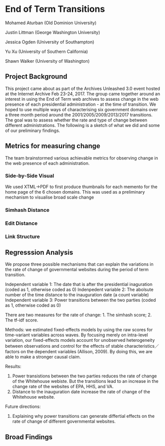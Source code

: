 # End of Term Transitions

Mohamed Aturban (Old Dominion University)

Justin Littman (George Washington University)

Jessica Ogden (University of Southampton)

Yu Xu (University of Southern California)

Shawn Walker (University of Washington)

## Project Background
This project came about as part of the Archives Unleashed 3.0 event hosted at the Internet Archive Feb 23-24, 2017. The group came together around an interest in using the End of Term web archives to assess change in the web presence of each presidential administration - at the time of transition. We hoped to use multiple ways of characterising six government domains over a three month period around the  2001/2005/2009/2013/2017 transitions. The goal was to assess whether the rate and type of change between different administrations. The following is a sketch of what we did and some of our preliminary findings.

## Metrics for measuring change
The team brainstormed various achievable metrics for observing change in the web presence of each administration.

### Side-by-Side Visual
We used XTML->PDF to first produce thumbnails for each memento for the home page of the 6 chosen domains. This was used as a preliminary mechanism to visualise broad scale change 

### Simhash Distance

### Edit Distance

### Link Structure

## Regresssion Analysis
We propose three possible mechanisms that can explain the variations in the rate of change of governmental websites during the period of term transition.

Independent variable 1: The date that is after the presidential inaguration (coded as 1, otherwise coded as 0)
Indenpedent variable 2: The abolsute number of the time distance to the inauguration date (a count variable)
Independent variable 3: Power transitions between the two parties (coded as 1, otherwise coded as 0)

There are two measures for the rate of change: 1. The simhash score; 2. The tf-idf score.

Methods: we estimated fixed-effects models by using the raw scores for time-variant variables across waves. By focusing merely on intra-level variation, our fixed-effects models account for unobserved heterogeneity between observations and control for the effects of stable characteristics／factors on the dependent variables (Allison, 2009). By doing this, we are able to make a stronger causal claim.

Results: 
1. Power transistions between the two parties reduces the rate of change of the Whitehouse webiste. But the transitions lead to an increase in the change rate of the websites of EPA, HHS, and VA.
2. Distance to the inauguration date increase the rate of change of the Whitehouse website.

Future directions:
1. Explaining why power transitions can generate differtial effects on the rate of change of different governmental websites.
## Broad Findings

